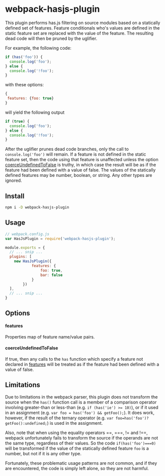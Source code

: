 # webpack-hasjs-plugin

This plugin performs has.js filtering on source modules based on a statically defined set of features.  Feature conditionals who's values are defined in the static feature set are replaced with the value of the feature. The resulting dead code will then be pruned by the uglifier.

For example, the following code:

```javascript
if (has('foo')) {
  console.log('foo');
} else {
  console.log('!foo');
}
```

with these options:

```javascript
{
 features: {foo: true}
}
```

will yield the following output

```javascript
if (true) {
  console.log('foo');
} else {
  console.log('!foo');
}
```

After the uglifier prunes dead code branches, only the call to `console.log('foo')` will remain.  If a feature is not defined in the static feature set, then the code using that feature is unaffected unless the option [coerceUndefinedToFalse](#coerceundefinedtofalse) is truthy, in which case the result will be as if the feature had been defined with a value of false.  The values of the statically defined features may be number, boolean, or string.  Any other types are ignored.

## Install

```bash
npm i -D webpack-hasjs-plugin
```
## Usage

```javascript
// webpack.config.js
var HasJsPlugin = require('webpack-hasjs-plugin');

module.exports = {
  // ... snip ...
  plugins: [
    new HasJsPlugin({
			features: {
				foo: true,
				bar: false
			}
		})
  ],
  // ... snip ...
}
```

## Options

#### features

Properties map of feature name/value pairs.

#### coerceUndefinedToFalse

If true, then any calls to the `has` function which specify a feature not declared in [features](#features) will be treated as if the feature had been defined with a value of false.

## Limitations

Due to limitations in the webpack parser, this plugin does not transform the source when the
`has()` function call is a member of a comparison operator involving greater-than or less-than (e.g. `if (has('ie') >= 10)`), or if it used in an assignment (e.g. `var foo = has('foo') && getFoo();`).  It does work, however, if the result of the ternary operator (e.g. `var foo=has('foo')?getFoo():undefined;`) is used in the assignment.

Also, note that when using the equality operators ==, ===, != and !==, webpack unfortunately fails to transform the source if the operands are not the same type, regardless of their  values.  So the code `if(has('foo')===0)` will be transformed if the value of the statically defined feature `foo` is a number, but not if it is any other type.

Fortunately, these problematic usage patterns are not common, and if they are encountered, the code is simply left alone, so they are not harmful.
